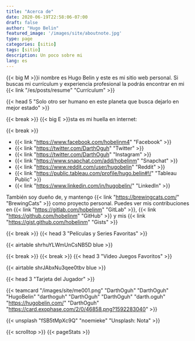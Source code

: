 ```yaml
---
title: "Acerca de"
date: 2020-06-19T22:58:06-07:00
draft: false
author: "Hugo Belin"
featured_image: '/images/site/aboutnote.jpg'
type: page
categories: [sitio]
tags: [sitio]
description: Un poco sobre mi
lang: es
---
```


{{< big M >}}i nombre es Hugo Belin y este es mi sitio web personal.
Si buscas mi currículum y experiencia profesional la podrás encontrar en mi {{< link "/es/posts/resume" "Currículum" >}}

{{< head 5 "Solo otro ser humano en este planeta que busca dejarlo en mejor estado" >}}

{{< break >}}
{{< big E >}}sta es mi huella en internet:


{{< break >}}
- {{< link "https://www.facebook.com/hobelinm4" "Facebook" >}}
- {{< link "https://twitter.com/DarthOguh" "Twitter" >}}
- {{< link "https://twitter.com/DarthOguh" "Instagram" >}}
- {{< link "https://www.snapchat.com/add/hobelinm" "Snapchat" >}}
- {{< link "https://www.reddit.com/user/hugobelin" "Reddit" >}}
- {{< link "https://public.tableau.com/profile/hugo.belin#!/" "Tableau Public" >}}
- {{< link "https://www.linkedin.com/in/hugobelin/" "LinkedIn" >}}

También soy dueño de, y mantengo {{< link "https://brewingcats.com/" "BrewingCats" >}} como proyecto personal. Puedes 
ver mis contribuciones en {{< link "https://gitlab.com/hobelinm" "GitLab" >}}, 
{{< link "https://github.com/hobelinm" "GitHub" >}} y mis {{< link "https://gist.github.com/hobelinm" "Gists" >}}

{{< break >}}
{{< head 3 "Películas y Series Favoritas" >}}

{{< airtable shrhuYLWmUnCsNB5D blue >}}

{{< break >}}
{{< break >}}
{{< head 3 "Video Juegos Favoritos" >}}

{{< airtable shrJAbxNu3qee0tbv blue >}}

{{< head 3 "Tarjeta del Jugador" >}}

{{< teamcard 
"/images/site/me001.png"
"DarthOguh"
"DarthOguh"
"HugoBelin"
"darthoguh"
"DarthOguh"
"DarthOguh"
"darth.oguh"
"https://hugobelin.com/"
"DarthOguh"
"https://card.exophase.com/2/0/46858.png?1592283040" >}}

{{< unsplash "fSB5tMpXc9Q" "noemieke" "Unsplash: Nota" >}}

{{< scrolltop >}}
{{< pageStats >}}
